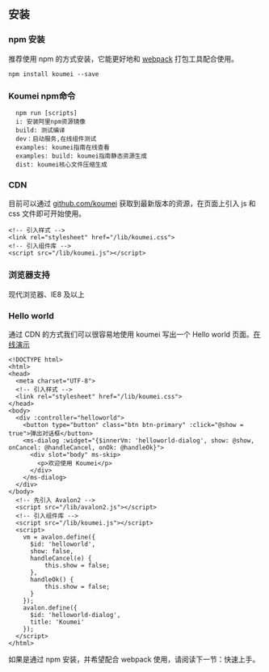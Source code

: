 ## 安装

### npm 安装

推荐使用 npm 的方式安装，它能更好地和 [webpack](https://webpack.js.org/) 打包工具配合使用。

```shell
npm install koumei --save
```

### Koumei npm命令

```shell
  npm run [scripts]
  i: 安装阿里npm资源镜像 
  build: 测试编译
  dev：启动服务,在线组件测试
  examples: koumei指南在线查看
  examples: build: koumei指南静态资源生成
  dist: koumei核心文件压缩生成 
```

### CDN

目前可以通过 [github.com/koumei](https://github.com/baiyujie/koumei/) 获取到最新版本的资源，在页面上引入 js 和 css 文件即可开始使用。

```shell
<!-- 引入样式 -->
<link rel="stylesheet" href="/lib/koumei.css">
<!-- 引入组件库 -->
<script src="/lib/koumei.js"></script>
```

### 浏览器支持

现代浏览器、IE8 及以上

### Hello world

通过 CDN 的方式我们可以很容易地使用 koumei 写出一个 Hello world 页面。[在线演示](http://)

```shell
<!DOCTYPE html>
<html>
<head>
  <meta charset="UTF-8">
  <!-- 引入样式 -->
  <link rel="stylesheet" href="/lib/koumei.css">
</head>
<body>
  <div :controller="helloworld">
    <button type="button" class="btn btn-primary" :click="@show = true">弹出对话框</button>
    <ms-dialog :widget="{$innerVm: 'helloworld-dialog', show: @show, onCancel: @handleCancel, onOk: @handleOk}">
      <div slot="body" ms-skip>
        <p>欢迎使用 Koumei</p>
      </div>
    </ms-dialog>
  </div>
</body>
  <!-- 先引入 Avalon2 -->
  <script src="/lib/avalon2.js"></script>
  <!-- 引入组件库 -->
  <script src="/lib/koumei.js"></script>
  <script>
    vm = avalon.define({
      $id: 'helloworld',
      show: false,
      handleCancel(e) {
          this.show = false;
      },
      handleOk() {
          this.show = false;
      }
    });
    avalon.define({
      $id: 'helloworld-dialog',
      title: 'Koumei'
    });
  </script>
</html>
```

如果是通过 npm 安装，并希望配合 webpack 使用，请阅读下一节：快速上手。